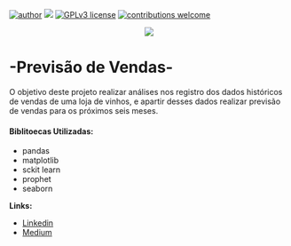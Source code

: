 [![author](https://img.shields.io/badge/author-Breno-red.svg)](https://https://www.linkedin.com/in/breno-cavigeo/) [![](https://img.shields.io/badge/python-3.7+-blue.svg)](https://www.python.org/downloads/release/python-365/) [![GPLv3 license](https://img.shields.io/badge/License-GPLv3-blue.svg)](http://perso.crans.org/besson/LICENSE.html) [![contributions welcome](https://img.shields.io/badge/contributions-welcome-brightgreen.svg?style=flat)](https://github.com/carlosfab/data_science/issues)

<p align="center">
  <img src="https://blog.topwines.com.br/wp-content/uploads/2020/08/adega-de-vinho.jpg" >
</p>

# -Previsão de Vendas-

O objetivo deste projeto realizar análises nos registro dos dados históricos de vendas de uma loja de vinhos, e apartir desses dados realizar previsão de vendas para os próximos seis meses.

#### Biblitoecas Utilizadas:
* pandas 
* matplotlib
* sckit learn
* prophet
* seaborn


**Links:**
* [Linkedin](http://www.linkedin.com/in/breno-cavigeo/)
* [Medium](https://medium.com/@brenocavi)
